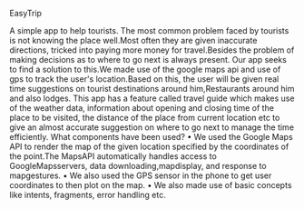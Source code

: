 EasyTrip

A simple app to help tourists. The most common problem faced by tourists is not knowing the place well.Most often they are given inaccurate directions, tricked into paying more money for travel.Besides the problem of making decisions as to where to go next is always present. Our app seeks to find a solution to this.We made use of the google maps api and use of gps to track the user's location.Based on this, the user will be given real time suggestions on tourist destinations around him,Restaurants around him and also lodges. This app has a feature called travel guide which makes use of the weather data, information about opening and closing time of the place to be visited, the distance of the place from current location etc to give an almost accurate suggestion on where to go next to manage the time efficiently. What components have been used? • We used the Google Maps API to render the map of the given location specified by the coordinates of the point.The MapsAPI automatically handles access to GoogleMapsservers, data downloading,mapdisplay, and response to mapgestures. • We also used the GPS sensor in the phone to get user coordinates to then plot on the map. • We also made use of basic concepts like intents, fragments, error handling etc.
